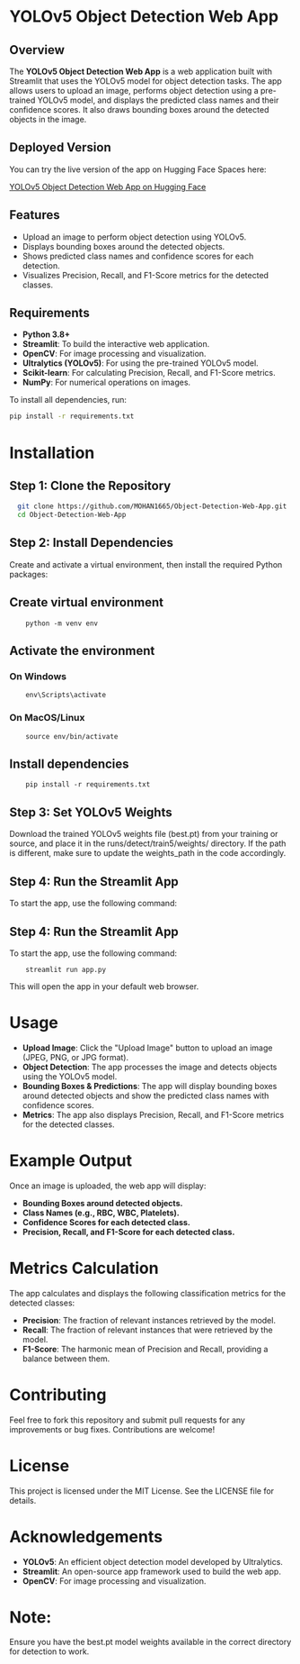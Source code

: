 # YOLOv5 Object Detection Web App

## Overview
The **YOLOv5 Object Detection Web App** is a web application built with Streamlit that uses the YOLOv5 model for object detection tasks. The app allows users to upload an image, performs object detection using a pre-trained YOLOv5 model, and displays the predicted class names and their confidence scores. It also draws bounding boxes around the detected objects in the image.

## Deployed Version

You can try the live version of the app on Hugging Face Spaces here:

[YOLOv5 Object Detection Web App on Hugging Face](https://huggingface.co/spaces/Cyherix/Object-Detector-Stream)


## Features
- Upload an image to perform object detection using YOLOv5.
- Displays bounding boxes around the detected objects.
- Shows predicted class names and confidence scores for each detection.
- Visualizes Precision, Recall, and F1-Score metrics for the detected classes.

## Requirements

- **Python 3.8+**
- **Streamlit**: To build the interactive web application.
- **OpenCV**: For image processing and visualization.
- **Ultralytics (YOLOv5)**: For using the pre-trained YOLOv5 model.
- **Scikit-learn**: For calculating Precision, Recall, and F1-Score metrics.
- **NumPy**: For numerical operations on images.

To install all dependencies, run:

```bash
pip install -r requirements.txt
```
# Installation
## Step 1: Clone the Repository
```bash
  git clone https://github.com/MOHAN1665/Object-Detection-Web-App.git
  cd Object-Detection-Web-App
```

## Step 2: Install Dependencies
Create and activate a virtual environment, then install the required Python packages:
## Create virtual environment
```
    python -m venv env
```
## Activate the environment
### On Windows
```
    env\Scripts\activate
```
### On MacOS/Linux
```
    source env/bin/activate
```
## Install dependencies
```
    pip install -r requirements.txt
```

## Step 3: Set YOLOv5 Weights
Download the trained YOLOv5 weights file (best.pt) from your training or source, and place it in the runs/detect/train5/weights/ directory. If the path is different, make sure to update the weights_path in the code accordingly.

## Step 4: Run the Streamlit App
To start the app, use the following command:

## Step 4: Run the Streamlit App
To start the app, use the following command:

```
    streamlit run app.py
```
This will open the app in your default web browser.

# Usage
- **Upload Image**: Click the "Upload Image" button to upload an image (JPEG, PNG, or JPG format).
- **Object Detection**: The app processes the image and detects objects using the YOLOv5 model.
- **Bounding Boxes & Predictions**: The app will display bounding boxes around detected objects and show the predicted class names with confidence scores.
- **Metrics**: The app also displays Precision, Recall, and F1-Score metrics for the detected classes.

# Example Output
Once an image is uploaded, the web app will display:
- **Bounding Boxes around detected objects.**
- **Class Names (e.g., RBC, WBC, Platelets).**
- **Confidence Scores for each detected class.**
- **Precision, Recall, and F1-Score for each detected class.**

# Metrics Calculation
The app calculates and displays the following classification metrics for the detected classes:
- **Precision**: The fraction of relevant instances retrieved by the model.
- **Recall**: The fraction of relevant instances that were retrieved by the model.
- **F1-Score**: The harmonic mean of Precision and Recall, providing a balance between them.

# Contributing
Feel free to fork this repository and submit pull requests for any improvements or bug fixes. Contributions are welcome!

# License
This project is licensed under the MIT License. See the LICENSE file for details.

# Acknowledgements
- **YOLOv5**: An efficient object detection model developed by Ultralytics.
- **Streamlit**: An open-source app framework used to build the web app.
- **OpenCV**: For image processing and visualization.

# Note:
Ensure you have the best.pt model weights available in the correct directory for detection to work.
